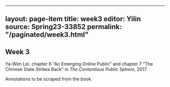 
---
layout: page-item
title: week3
editor: Yilin
source: Spring23-33852
permalink: "/paginated/week3.html"
---

## Week 3

Ya-Wen Lei, chapter 6 “An Emerging Online Public” and chapter 7 “The Chinese State Strikes Back” in *The Contentious Public Sphere*, 2017

Annotations to be scraped from the book.